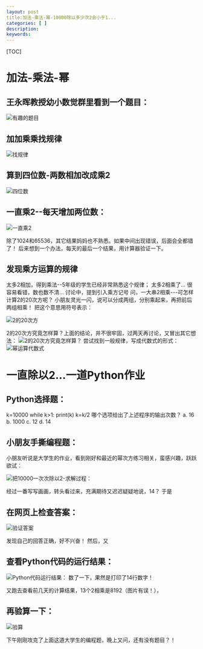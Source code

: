 ```yaml
---
layout: post
title:加法-乘法-幂-10000除以多少次2会小于1... 
categories: [ ]
description: 
keywords:  
---
```


[TOC]

# 加法-乘法-幂

## 王永晖教授幼小数觉群里看到一个题目：
![有趣的题目](vx_images/3155946189788.png)

## 加加乘乘找规律
![找规律](vx_images/4834555186343.png)
## 算到四位数-两数相加改成乘2
![四位数](vx_images/5440658182097.png)

## 一直乘2--每天增加两位数：

![一直乘2](vx_images/2325000209977.png)

除了1024和65536，其它结果妈妈也不熟悉。如果中间出现错误，后面会全都错了！
后来想到一个办法，每天的最后一个结果，用计算器验证一下。

## 发现乘方运算的规律

太多2相加，得到乘法--5年级的学生已经非常熟悉这个规律；
太多2相乘了... 很容易看错，数也数不清... 讨论中，提到引入乘方记号
问，一大串2相乘---可怎样计算2的20次方呢？
小朋友灵光一闪，说可以分成两组，分别乘起来，再把前后两组相乘！
把这个意思用符号表示：

![2的20次方](vx_images/5074003207581.png)

2的20次方究竟怎样算？上面的结论，并不很牢固，过两天再讨论，又冒出其它想法：
![2的20次方究竟怎样算？](vx_images/4043320205083.png)
尝试找到一般规律，写成代数式的形式：
![幂运算代数式](vx_images/1073722186324.png)

# 一直除以2...一道Python作业

## Python选择题：
k=10000
while k>1:
 print(k)
 k=k/2
哪个选项给出了上述程序的输出次数？
a. 16
b. 1000
c. 12
d. 14

## 小朋友手撕编程题：
小朋友听说是大学生的作业，看到刚好和最近的幂次方练习相关，蛮感兴趣，跃跃欲试：

![把10000一次次除以2-求解过程：](vx_images/3900022189086.png)

经过一番写写画画，转头看过来，充满期待又迟迟疑疑地说，14？
于是

## 在网页上检查答案：

![验证答案](vx_images/2189336197119.png)

发现自己的回答正确，好不兴奋！
然后，又

## 查看Python代码的运行结果：
![Python代码运行结果：](vx_images/2030525176953.png)
数了一下，果然是打印了14行数字！

又跑去查看前几天的计算结果，13个2相乘是8192（图片有误！），

## 再验算一下：
![验算](vx_images/5579720170660.png)



下午刚刚攻克了上面这道大学生的编程题，晚上又问，还有没有题目？！